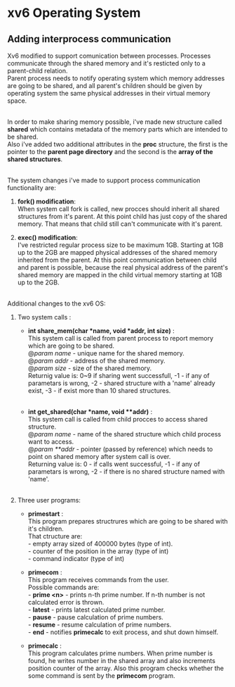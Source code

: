# xv6 Operating System
## Adding interprocess communication

Xv6 modified to support comunication between processes. Processes communicate through the shared memory and it's resticted only to a parent-child relation.<br/>
Parent process needs to notify operating system which memory addresses are going to be shared, and all parent's children should be given by operating system the same physical addresses in their virtual memory space.<br/><br/>

In order to make sharing memory possible, i've made new structure called **shared** which contains metadata of the memory parts which are intended to be shared.<br/>Also i've added two additional attributes in the **proc** structure, the first is the pointer to the **parent page directory** and the second is the **array of the shared structures**.<br/><br/>

The system changes i've made to support process communication functionality are:<br/>

1.  **fork() modification**:<br/>
    When system call fork is called, new procces should inherit all shared structures from it's parent. At this point child has just copy of the shared memory. That means that child still can't communicate with it's parent.<br/>

2.  **exec() modification**:<br/>
    I've restricted regular process size to be maximum 1GB. Starting at 1GB up to the 2GB are mapped physical addresses of the shared memory inherited from the parent. At this point communication between child and parent is possible, because the real physical address of the parent's shared memory are mapped in the child virtual memory starting at 1GB up to the 2GB.<br/><br/>


Additional changes to the xv6 OS:<br/>

1. Two system calls :<br/>
    
    -   **int share_mem(char \*name, void \*addr, int size)** :<br/>
        This system call is called from parent process to report memory which are going to be shared.<br/>
        @*param name* - unique name for the shared memory.<br/>
        @*param addr* - address of the shared memory.<br/>
        @*param size* - size of the shared memory.<br/>
        Returnig value is: 0\~9 if sharing went successfull, -1 - if any of parametars is wrong, -2 - shared structure with a 'name' already exist, -3 - if exist more than 10 shared structures.<br/><br/>

    -   **int get_shared(char \*name, void \*\*addr)** :<br/>
        This system call is called from child procces to access shared structure.<br/>
        @*param name* - name of the shared structure which child process want to access.<br/>
        @*param \*\*addr* - pointer (passed by reference) which needs to point on shared memory after system call is over.<br/>
        Returning value is: 0 - if calls went successful, -1 - if any of parametars is wrong, -2 - if there is no shared structure named with 'name'.<br/><br/>

2. Three user programs:<br/>

    -   **primestart** :<br/>
        This program prepares structrures which are going to be shared with it's children.<br/>
        That ctructure are:<br/>
            - empty array sized of 400000 bytes (type of int).<br/>
            - counter of the position in the array (type of int)<br/>
            - command indicator (type of int)<br/>

    -   **primecom** :<br/>
        This program receives commands from the user.<br/>
        Possible commands are:<br/>
            - **prime \<n\>** - prints n-th prime number. If n-th number is not calculated error is thrown.<br/>
            - **latest** - prints latest calculated prime number.<br/>
            - **pause** - pause calculation of prime numbers.<br/>
            - **resume** - resume calculation of prime numbers.<br/>
            - **end** - notifies **primecalc** to exit process, and shut down himself.<br/>

    -   **primecalc** :<br/>
        This program calculates prime numbers. When prime number is found, he writes number in the shared array and also increments position counter of the array. Also this program checks whether the some command is sent by the **primecom** program.<br/><br/>

